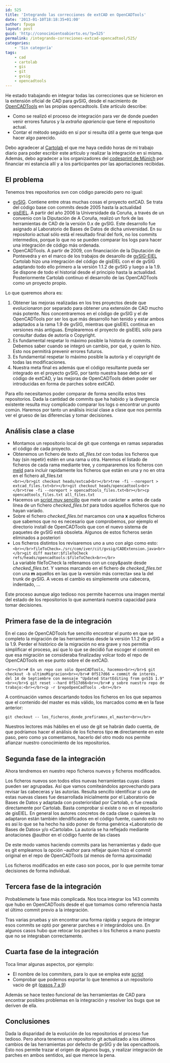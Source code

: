```yaml
---
id: 525
title: 'Integrando las correcciones de extCAD en OpenCADTools'
date: '2013-01-10T18:18:35+01:00'
author: fpuga
layout: post
guid: 'http://conocimientoabierto.es/?p=525'
permalink: /integrando-correciones-extcad-opencadtool/525/
categories:
    - 'Sin categoría'
tags:
    - cad
    - cartolab
    - gis
    - git
    - gvsig
    - opencadtools
---
```


He estado trabajando en integrar todas las correcciones que se hicieron en la extensión oficial de CAD para gvSIG, desde el nacimiento de [OpenCADTools](https://github.com/opencadtools/opencadtools) en las propias opencadtools. Este artículo describe:

- Como se realizó el proceso de integración para ver de donde pueden venir errores futuros y la *extraña apariencia* que tiene el repositorio actual.
- Contar el método seguido en sí por si resulta útil a gente que tenga que hacer algo parecido.

Debo agradecer al [Cartolab](http://cartolab.udc.es) el que me haya cedido horas de mi trabajo diario para poder escribir este artículo y realizar la integración en si misma. Además, debo agradecer a los organizadores del [codesprint de Münich](http://gvsigce.blogspot.de/2012/10/gvsig-ce-code-sprint-summary.html) por financiar mi estancia allí y a los participantes por las aportaciones recibidas.

## El problema

Tenemos tres repositorios svn con código parecido pero no igual:

- [gvSIG](http://www.gvsig.org/web/). Contiene entre otras muchas cosas el proyecto extCAD. Se trata del código base con commits desde 2005 hasta la actualidad
- [gisEIEL](http://webeiel.dicoruna.es/giseiel). A partir del año 2006 la Universidade da Coruña, a través de un convenio con la Diputación de A Coruña, realizó un fork de las herramientas de CAD de la versión 0.x de gvSIG. Este desarrollo fue asignado al Laboratorio de Bases de Datos de dicha universidad. En su repositorio actual sólo está el resultado final del fork, no los commits intermedios, porque lo que no se pueden comparar los logs para hacer una integración de código más ordenada.
- OpenCADTools. A partir de 2009, con financiación de la Diputación de Pontevedra y en el marco de los trabajos de desarollo de [gvSIG-EIEL](http://cartolab.udc.es/cartoweb/gvsig-eiel/) Cartolab hizo una integración del código de gisEIEL con el de gvSIG adaptando todo ello primero a la versión 1.1.2 de gvSIG y luego a la 1.9. Se dispone de todo el historial desde el principio hasta la actualidad. Posteriormente Cartolab continuo el desarrollo de las OpenCADTools como un proyecto propio.

Lo que queremos ahora es:

1. Obtener las mejoras realizadas en los tres proyectos desde que evolucionaron por separado para obtener una extensión de CAD mucho más potente. Nos concentraremos en el código de gvSIG y el de OpenCADTools por ser los que más desarrollo han tenido y estar ambos adaptados a la rama 1.9 de gvSIG, mientras que gisEIEL continua en versiones más antiguas. Emplearemos el proyecto de gisEIEL sólo para consultar dudas de autoría o Copyright.
2. Es fundamental respetar lo máximo posible la historia de commits. Debemos saber cuando se integró un cambio, por qué, y quien lo hizo. Esto nos permitirá prevenir errores futuros.
3. Es fundamental respetar lo máximo posible la autoría y el copyright de todas las modificaciones.
4. Nuestra meta final es además que el código resultante pueda ser integrado en el proyecto gvSIG, por tanto nuestra base debe ser el código de extCAD, y las mejoras de OpenCADTools deben poder ser introducidas en forma de parches sobre extCAD.

Para ello necesitamos poder comparar de forma sencilla estos tres repositorios. Dada la cantidad de commits que ha habido y la divergencia existente resulta muy complicado comparar los logs o encontrar un punto común. Haremos por tanto un análisis inicial clase a clase que nos permita ver el grueso de las diferencias y tomar decisiones.

## Análisis clase a clase

- Montamos un repositorio local de git que contenga en ramas separadas el código de cada proyecto.
- Obtenemos un fichero de texto *all\_files.txt* con todas los ficheros que hay (sin repetir) estén en una rama u otra. Haremos el listado de ficheros de cada rama mediante tree, y compararemos los ficheros con [meld](http://meldmerge.org/) para incluír rapidamente los ficheros que están en una y no en otra en el fichero all\_files.txt  
    `<br></br>git checkout heads/extcad<br></br>tree -fi --noreport > extcad_files.txt<br></br>git checkout heads/opencadtools<br></br>tree -fi --noreport > opencadtools_files.txt<br></br>cp opencadtools_files.txt all_files.txt`
- Hacemos un [script muy sencillo](https://github.com/fpuga/trangalladas/blob/master/scm_tools/getNoDiffsFiles.sh) que mete un carácter **=** antes de cada línea de un fichero *checked\_files.txt* para todos aquellos ficheros que no hayan variado.
- Sobre el fichero *checked\_files.txt* marcamos con una **x** aquellos ficheros que sabemos que no es necesario que comprobemos, por ejemplo el directorio install de OpenCADTools que con el nuevo sistema de paquetes de gvSIG está obsoleta. Algunos de estos ficheros serán eliminados a posteriori
- Los ficheros distintos los revisaremos uno a uno con algo como esto:  
    `<br></br>fileToCheck=./src/com/iver/cit/gvsig/CADExtension.java<br></br>git diff master:$fileToCheck refs/heads/opencadtools:$fileToCheck<br></br>`  
    La variable fileToCheck la rellenamos con un copy&amp;paste desde *checked\_files.txt*. Y vamos marcando en el fichero de *checked\_files.txt* con una **m** aquellos en las que la «versión más correcta» sea la del trunk de gvSIG. A veces el cambio es simplemente una cabecera, indentado, …

Este proceso aunque algo tedioso nos permite hacernos una imagen mental del estado de los repositorios lo que aumentará nuestra capacidad para tomar decisiones.

## Primera fase de la de integración

En el caso de OpenCADTools fue sencillo encontrar el punto en que se completo la migración de las herramientas desde la versión 1.1.2 de gvSIG a la 1.9. Perder el histórico de la migración no era grave y nos permitía simplificar el proceso, así que lo que se decidió fue escoger el commit en que esa migración se consideraba finalizaday volcar todo el repo de OpenCADTools en ese punto sobre el de extCAD.

`<br></br># En un repo con sólo OpenCADTools, hacemos<br></br>$ git checkout -b ultimoMigracion<br></br># 0f517d66 = commit de interés, del 14 de Septiembre con mensaje "Updated StartEditing from gvSIG 1.9"<br></br>$ git reset --hard 0f517d66<br></br># y sobre nuestro repo de trabajo:<br></br>cp -r $repoOpenCadTools .<br></br>`

A continuación vamos descartando todos los ficheros en los que sepamos que el contenido del master es más válido, los marcados como **m** en la fase anterior:

`git checkout -- los_ficheros_donde_prefiramos_el_master<br></br>`

Nuestros lectores más hábiles en el uso de git se habrán dado cuenta, de que podríamos hacer el análisis de los ficheros tipo **m** directamente en este paso, pero como ya comentamos, hacerlo del otro modo nos permite afianzar nuestro conocimiento de los repositorios.

## Segunda fase de la integración

Ahora tendremos en nuestro repo ficheros nuevos y ficheros modificados.

Los ficheros nuevos son todos ellos nuevas herramientas cuyas clases pueden ser agrupadas. Así que vamos comiteándolos aprovechando para revisar las cabeceras y las autorías. Resulta sencillo identificar si una de estas nuevas clases fue desarrollada inicialmente por el Laboratorio de Bases de Datos y adaptada con posterioridad por Cartolab, o fue creada directamente por Cartolab. Basta comprobar si existe o no en el repositorio de gisEIEL. En general los autores concretos de cada clase o quienes la adaptaron están también idendificados en el código fuente, cuando esto no es así lo que se ha hecho ha sido poner de forma genérica «Laboratorio de Bases de Datos» y/o «Cartolab». La autoría se ha reflejado mediante anotaciones @author en el código fuente de las clases

De este modo vamos haciendo commits para las herramientas y dado que es git empleamos la opción –author para reflejar quien hizo el commit original en el repo de OpenCADTools (al menos de forma aproximada)

Los ficheros modificados en este caso son pocos, por lo que permite tomar decisiones de forma individual.

## Tercera fase de la integración

Probablemete la fase más complicada. Nos toca integrar los 143 commits que hubo en OpenCADTools desde el que tomamos como referencia hasta el último commit previo a la integración.

Tras varias pruebas y sin encontrar una forma rápida y segura de integrar esos commits se optó por generar parches e ir integrándolos uno. En algunos casos hubo que retocar los parches o los ficheros a mano puesto que no se integraban correctamente.

## Cuarta fase de la integración

Toca limar algunas aspectos, por ejemplo:

- El nombre de los commiters, para lo que se emplea este [script](http://stackoverflow.com/a/392427/930271)
- Comprobar que podemos exportar lo que tenemos a un repositorio vacio de git ([pasos 7 a 9](http://www.mabishu.com/blog/2011/01/13/migrate-subversion-repository-to-git-without-loosing-data/))

Además se hace testeo funcional de las herramientas de CAD para encontrar posibles problemas en la integración y resolver los bugs que se deriven de ella.

## Conclusiones

Dada la disparidad de la evolución de los repositorios el proceso fue tedioso. Pero ahora tenemos un repositorio git actualizado a los últimos cambios de las herramientas por defecto de gvSIG y de las opencadtools. Esto nos permite trazar el origen de algunos bugs, y realizar integración de parches en ambos sentidos, así que merece la pena.